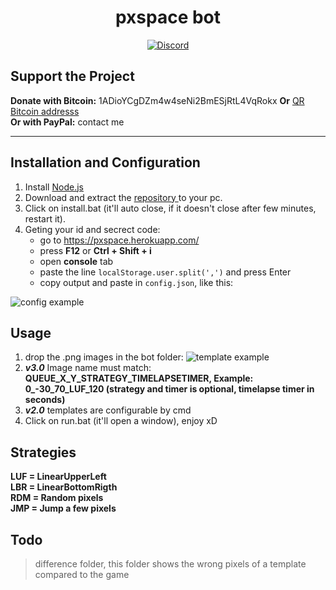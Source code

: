 <h1 align="center">pxspace bot</h1>
<p align="center">
    <a href="https://discord.gg/CxG3f7S">
        <img src="https://img.shields.io/discord/675323046680330261.svg?label=Discord&logo=discord" alt="Discord"/>
    </a>

</p>

## Support the Project <br>
**Donate with Bitcoin:** 1ADioYCgDZm4w4seNi2BmESjRtL4VqRokx **Or** <a href="https://raw.githubusercontent.com/Felipefury/pxspace-bot/master/ignore_folder/qr.png">QR Bitcoin addresss</a><br>
**Or with PayPal:** contact me

<hr> </hr>

## Installation and Configuration

1. Install <a href="https://nodejs.org/en/">Node.js </a>
2. Download and extract the <a href="https://github.com/Felipefury/pxspace-bot/archive/master.zip">repository </a>to your pc.
3. Click on install.bat (it'll auto close, if it doesn't close after few minutes, restart it).
4. Geting your id and secrect code:
    <ul>
    <li>go to <a href="https://pxspace.herokuapp.com/" rel="nofollow">https://pxspace.herokuapp.com/</a></li>
    <li>press <strong>F12</strong> or <strong> Ctrl + Shift + i </strong></li>
    <li>open <strong>console</strong> tab</li>
    <li>paste the line <code>localStorage.user.split(',')</code> and press Enter</li>
    <li>copy output and paste in <code>config.json</code>, like this:</li>
    </ul>
    
 ![config example](https://raw.githubusercontent.com/Felipefury/pxspace-bot/master/ignore_folder/config.png)

## Usage

1. drop the .png images in the bot folder:
![template example](https://raw.githubusercontent.com/Felipefury/pxspace-bot/master/ignore_folder/template_example.png)
2. ***v3.0*** Image name must match: **QUEUE_X_Y_STRATEGY_TIMELAPSETIMER, Example: 0_-30_70_LUF_120 (strategy and timer is optional, timelapse timer in seconds)**
2. ***v2.0*** templates are configurable by cmd
3. Click on run.bat (it'll open a window), enjoy xD

## Strategies

**LUF = LinearUpperLeft <br>
LBR = LinearBottomRigth <br>
RDM = Random pixels <br>
JMP = Jump a few pixels**

## Todo

> difference folder, this folder shows the wrong pixels of a template compared to the game
